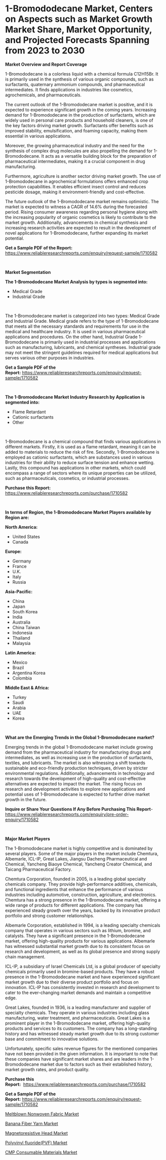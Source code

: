 <p><h1>1-Bromododecane Market, Centers on Aspects such as Market Growth Market Share, Market Opportunity, and Projected Forecasts Spanning from 2023 to 2030</h1></p><p><strong>Market Overview and Report Coverage</strong></p>
<p><p>1-Bromododecane is a colorless liquid with a chemical formula C12H15Br. It is primarily used in the synthesis of various organic compounds, such as surfactants, quaternary ammonium compounds, and pharmaceutical intermediates. It finds applications in industries like cosmetics, agrochemicals, and pharmaceuticals.</p><p>The current outlook of the 1-Bromododecane market is positive, and it is expected to experience significant growth in the coming years. Increasing demand for 1-Bromododecane in the production of surfactants, which are widely used in personal care products and household cleaners, is one of the key factors driving market growth. Surfactants offer benefits such as improved stability, emulsification, and foaming capacity, making them essential in various applications.</p><p>Moreover, the growing pharmaceutical industry and the need for the synthesis of complex drug molecules are also propelling the demand for 1-Bromododecane. It acts as a versatile building block for the preparation of pharmaceutical intermediates, making it a crucial component in drug manufacturing.</p><p>Furthermore, agriculture is another sector driving market growth. The use of 1-Bromododecane in agrochemical formulations offers enhanced crop protection capabilities. It enables efficient insect control and reduces pesticide dosage, making it environment-friendly and cost-effective. </p><p>The future outlook of the 1-Bromododecane market remains optimistic. The market is expected to witness a CAGR of 14.6% during the forecasted period. Rising consumer awareness regarding personal hygiene along with the increasing popularity of organic cosmetics is likely to contribute to the market growth. Additionally, advancements in chemical synthesis and increasing research activities are expected to result in the development of novel applications for 1-Bromododecane, further expanding its market potential.</p></p>
<p><strong>Get a Sample PDF of the Report:</strong> <a href="https://www.reliableresearchreports.com/enquiry/request-sample/1710582">https://www.reliableresearchreports.com/enquiry/request-sample/1710582</a></p>
<p>&nbsp;</p>
<p><strong>Market Segmentation</strong></p>
<p><strong>The 1-Bromododecane Market Analysis by types is segmented into:</strong></p>
<p><ul><li>Medical Grade</li><li>Industrial Grade</li></ul></p>
<p>&nbsp;</p>
<p><p>The 1-Bromododecane market is categorized into two types: Medical Grade and Industrial Grade. Medical grade refers to the type of 1-Bromododecane that meets all the necessary standards and requirements for use in the medical and healthcare industry. It is used in various pharmaceutical applications and procedures. On the other hand, Industrial Grade 1-Bromododecane is primarily used in industrial processes and applications such as manufacturing, lubricants, and chemical syntheses. Industrial grade may not meet the stringent guidelines required for medical applications but serves various other purposes in industries.</p></p>
<p><strong>Get a Sample PDF of the Report:</strong>&nbsp;<a href="https://www.reliableresearchreports.com/enquiry/request-sample/1710582">https://www.reliableresearchreports.com/enquiry/request-sample/1710582</a></p>
<p>&nbsp;</p>
<p><strong>The 1-Bromododecane Market Industry Research by Application is segmented into:</strong></p>
<p><ul><li>Flame Retardant</li><li>Cationic surfactants</li><li>Other</li></ul></p>
<p>&nbsp;</p>
<p><p>1-Bromododecane is a chemical compound that finds various applications in different markets. Firstly, it is used as a flame retardant, meaning it can be added to materials to reduce the risk of fire. Secondly, 1-Bromododecane is employed as cationic surfactants, which are substances used in various industries for their ability to reduce surface tension and enhance wetting. Lastly, this compound has applications in other markets, which could encompass a range of sectors where its unique properties can be utilized, such as pharmaceuticals, cosmetics, or industrial processes.</p></p>
<p><strong>Purchase this Report:</strong>&nbsp; <a href="https://www.reliableresearchreports.com/purchase/1710582">https://www.reliableresearchreports.com/purchase/1710582</a></p>
<p>&nbsp;</p>
<p><strong>In terms of Region, the 1-Bromododecane Market Players available by Region are:</strong></p>
<p>
    <p> <strong> North America: </strong>
        <ul>
            <li>United States</li>
            <li>Canada</li>
        </ul>
        </p> 
    <p> <strong> Europe: </strong>
        <ul>
            <li>Germany</li>
            <li>France</li>
            <li>U.K.</li>
            <li>Italy</li>
            <li>Russia</li>
        </ul>
        </p> 
    <p> <strong> Asia-Pacific: </strong>
        <ul>
            <li>China</li>
            <li>Japan</li>
            <li>South Korea</li>
            <li>India</li>
            <li>Australia</li>
            <li>China Taiwan</li>
            <li>Indonesia</li>
            <li>Thailand</li>
            <li>Malaysia</li>
        </ul>
        </p> 
    <p> <strong> Latin America: </strong>
        <ul>
            <li>Mexico</li>
            <li>Brazil</li>
            <li>Argentina Korea</li>
            <li>Colombia</li>
        </ul>
        </p> 
    <p> <strong> Middle East & Africa: </strong>
        <ul>
            <li>Turkey</li>
            <li>Saudi</li>
            <li>Arabia</li>
            <li>UAE</li>
            <li>Korea</li>
        </ul>
    </p>
    </p>
<p>&nbsp;</p>
<p><strong>What are the Emerging Trends in the Global 1-Bromododecane market?</strong></p>
<p><p>Emerging trends in the global 1-Bromododecane market include growing demand from the pharmaceutical industry for manufacturing drugs and intermediates, as well as increasing use in the production of surfactants, textiles, and lubricants. The market is also witnessing a shift towards sustainable and eco-friendly production techniques, driven by stricter environmental regulations. Additionally, advancements in technology and research towards the development of high-quality and cost-effective alternatives are expected to impact the market. The rising focus on research and development activities to explore new applications and potential uses of 1-Bromododecane is expected to further drive market growth in the future.</p></p>
<p><strong>Inquire or Share Your Questions If Any Before Purchasing This Report</strong>- <a href="https://www.reliableresearchreports.com/enquiry/pre-order-enquiry/1710582">https://www.reliableresearchreports.com/enquiry/pre-order-enquiry/1710582</a></p>
<p>&nbsp;</p>
<p><strong>Major Market Players</strong></p>
<p><p>The 1-Bromododecane market is highly competitive and is dominated by several players. Some of the major players in the market include Chemtura, Albemarle, ICL-IP, Great Lakes, Jiangsu Dacheng Pharmaceutical and Chemical, Yancheng Biaoye Chemical, Yancheng Creator Chemical, and Taicang Pharmaceutical Factory.</p><p>Chemtura Corporation, founded in 2005, is a leading global specialty chemicals company. They provide high-performance additives, chemicals, and functional ingredients that enhance the performance of various industries including automotive, construction, agriculture, and electronics. Chemtura has a strong presence in the 1-Bromododecane market, offering a wide range of products for different applications. The company has experienced steady growth over the years, backed by its innovative product portfolio and strong customer relationships.</p><p>Albemarle Corporation, established in 1994, is a leading specialty chemicals company that operates in various sectors such as lithium, bromine, and catalysts. They have a significant presence in the 1-Bromododecane market, offering high-quality products for various applications. Albemarle has witnessed substantial market growth due to its consistent focus on research and development, as well as its global presence and strong supply chain management.</p><p>ICL-IP, a subsidiary of Israel Chemicals Ltd, is a global producer of specialty chemicals primarily used in bromine-based products. They have a robust presence in the 1-Bromododecane market and have experienced significant market growth due to their diverse product portfolio and focus on innovation. ICL-IP has consistently invested in research and development to cater to the ever-changing market demands and maintain a competitive edge.</p><p>Great Lakes, founded in 1936, is a leading manufacturer and supplier of specialty chemicals. They operate in various industries including glass manufacturing, water treatment, and pharmaceuticals. Great Lakes is a prominent player in the 1-Bromododecane market, offering high-quality products and services to its customers. The company has a long-standing history and has witnessed steady market growth due to its strong customer base and commitment to innovative solutions.</p><p>Unfortunately, specific sales revenue figures for the mentioned companies have not been provided in the given information. It is important to note that these companies have significant market shares and are leaders in the 1-Bromododecane market due to factors such as their established history, market growth rates, and product quality.</p></p>
<p><strong>Purchase this Report:</strong>&nbsp;&nbsp;<a href="https://www.reliableresearchreports.com/purchase/1710582">https://www.reliableresearchreports.com/purchase/1710582</a></p>
<p></p>
<p><strong>Get a Sample PDF of the Report:</strong>&nbsp;<a href="https://www.reliableresearchreports.com/enquiry/request-sample/1710582">https://www.reliableresearchreports.com/enquiry/request-sample/1710582</a></p>
<p><p><a href="https://www.linkedin.com/pulse/meltblown-nonwoven-fabric-market-research-report-provides-dnvaf/">Meltblown Nonwoven Fabric Market</a></p><p><a href="https://www.linkedin.com/pulse/banana-fiber-yarn-market-challenges-opportunities-growth-shrwf/">Banana Fiber Yarn Market</a></p><p><a href="https://medium.com/@taraktanay7654/magnetoresistive-head-market-insights-into-market-cagr-market-trends-and-growth-strategies-e330006f9bbb">Magnetoresistive Head Market</a></p><p><a href="https://github.com/sndrkn/Market-Research-Report-List-1/blob/main/polyvinyl-fluoridepvf-market.md">Polyvinyl fluoride(PVF) Market</a></p><p><a href="https://medium.com/@ryansai15420/cmp-consumable-materials-market-the-key-to-successful-business-strategy-forecast-till-2030-129c1ea0d6aa">CMP Consumable Materials Market</a></p></p>